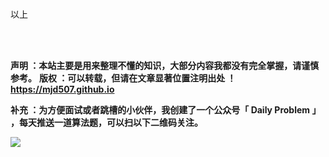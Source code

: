 </br>

以上

</br>

</br>

**声明 ：本站主要是用来整理不懂的知识，大部分内容我都没有完全掌握，请谨慎参考。**
**版权 ：可以转载，但请在文章显著位置注明出处 ！ https://mjd507.github.io**

**补充 ：为方便面试或者跳槽的小伙伴，我创建了一个公众号「 Daily Problem 」 ，每天推送一道算法题，可以扫以下二维码关注。**

![](https://picturebook-s3.alo7.com/website/asserts/qrcode_for_gh.jpg)
